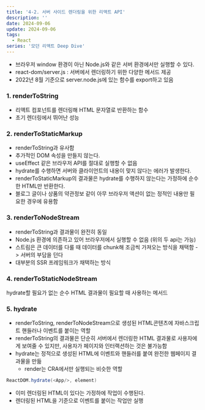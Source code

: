 ```yaml
---
title: '4-2. 서버 사이드 렌더링을 위한 리액트 API'
description: ''
date: 2024-09-06
update: 2024-09-06
tags:
  - React
series: '모던 리액트 Deep Dive'
---
```


- 브라우저 window 환경이 아닌 Node.js와 같은 서버 환경에서만 실행할 수 있다.
- react-dom/server.js : 서버에서 렌더링하기 위한 다양한 메서드 제공
- 2022년 8월 기준으로 server.node.js에 있는 함수를 export하고 있음

### 1. renderToString

- 리액트 컴포넌트를 렌더링해 HTML 문자열로 반환하는 함수
- 초기 렌더링에서 뛰어난 성능

### 2. renderToStaticMarkup

- renderToString과 유사함
- 추가적인 DOM 속성을 만들지 않는다.
- useEffect 같은 브라우저 API를 절대로 실행할 수 없음
- hydrate를 수행하면 서버와 클라이언트의 내용이 맞지 않다는 에러가 발생한다.
- renderToStaticMarkup의 결과물은 hydrate를 수행하지 않는다는 가정하에 순수한 HTML만 반환한다.
- 블로그 글이나 상품의 약관정보 같이 아무 브라우저 액션이 없는 정적인 내용만 필요한 경우에 유용함

### 3. renderToNodeStream

- renderToString과 결과물이 완전히 동일
- Node.js 환경에 의존하고 있어 브라우저에서 실행할 수 없음 (위의 두 api는 가능)
- 스트림은 큰 데이터를 다룰 때 데이터를 chunk해 조금씩 가져오는 방식을 채택함 -> 서버의 부담을 던다
- 대부분의 SSR 프레임워크가 채택하는 방식

### 4. renderToStaticNodeStream

hydrate할 필요가 없는 순수 HTML 결과물이 필요할 때 사용하는 메서드

### 5. hydrate

- renderToString, renderToNodeStream으로 생성된 HTML콘텐츠에 자바스크립트 핸들러나 이벤트를 붙이는 역할
- renderToString의 결과물은 단순히 서버에서 렌더링한 HTML 결과물로 사용자에게 보여줄 수 있지만, 사용자가 페이지와 인터랙션하는 것은 불가능함
- hydrate는 정적으로 생성된 HTML에 이벤트와 핸들러를 붙여 완전한 웹페이지 결과물을 만듦
  - render는 CRA에서만 실행되는 비슷한 역할

```cs
ReactDOM.hydrate(<App/>, element)
```

- 이미 렌더링된 HTML이 있다는 가정하에 작업이 수행된다.
- 렌더링된 HTML을 기준으로 이벤트를 붙이는 작업만 실행
